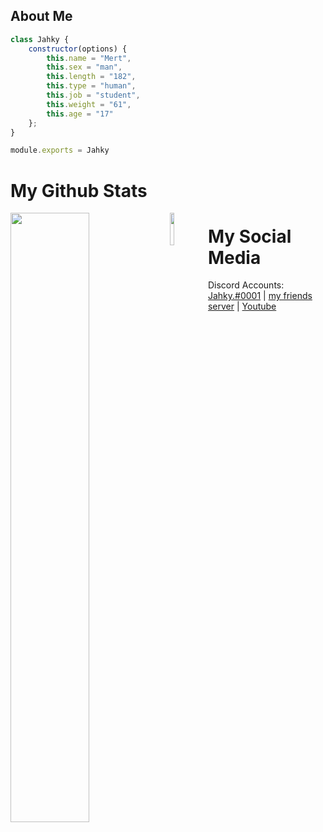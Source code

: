 <h2>About Me</h2>

```js
class Jahky {
    constructor(options) {
        this.name = "Mert",
        this.sex = "man",
        this.length = "182",
        this.type = "human",
        this.job = "student",
        this.weight = "61",
        this.age = "17"
    };
}

module.exports = Jahky
```
# My Github Stats
                                                  
<img width="50%" align="left" src="https://github-readme-stats.vercel.app/api?username=jahkyxD&show_icons=true&hide_title=true&theme=merko">
<img width="11.5%" align="left" src="https://komarev.com/ghpvc/?username=jahkyxd&color=dc143c">

# My Social Media 

Discord Accounts: [Jahky.#0001](https://discord.com/users/618444525727383592) | [my friends server](https://discord.gg/matthe) | [Youtube](https://www.youtube.com/channel/UCSbBwtkGguHo_4LVD0QMUyA)
